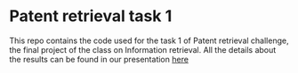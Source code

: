 # Patent retrieval task 1

This repo contains the code used for the task 1 of Patent retrieval challenge, the final project of the class on Information retrieval. 
All the details about the results can be found in our presentation [here](https://docs.google.com/presentation/d/1TwLgc0aRsTVxVV7ca3NFFliFhnCbMhCmsnsOJTPUNQs/edit?usp=sharing)
